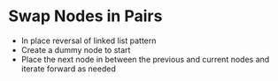 # Swap Nodes in Pairs
* In place reversal of linked list pattern
* Create a dummy node to start
* Place the next node in between the previous and current nodes and iterate forward as needed